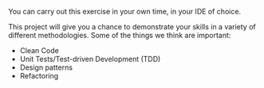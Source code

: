 You can carry out this exercise in your own time, in your IDE of choice.

This project will give you a chance to demonstrate your skills in a variety of different methodologies.
Some of the things we think are important:

* Clean Code
* Unit Tests/Test-driven Development (TDD)
* Design patterns
* Refactoring


